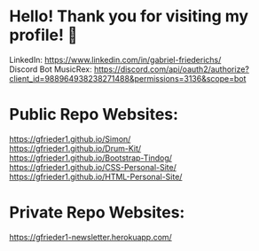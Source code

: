 # Hello! Thank you for visiting my profile! 💚
LinkedIn: https://www.linkedin.com/in/gabriel-friederichs/ \
Discord Bot MusicRex: https://discord.com/api/oauth2/authorize?client_id=988964938238271488&permissions=3136&scope=bot

# Public Repo Websites:
https://gfrieder1.github.io/Simon/ \
https://gfrieder1.github.io/Drum-Kit/ \
https://gfrieder1.github.io/Bootstrap-Tindog/ \
https://gfrieder1.github.io/CSS-Personal-Site/ \
https://gfrieder1.github.io/HTML-Personal-Site/

# Private Repo Websites:
https://gfrieder1-newsletter.herokuapp.com/

